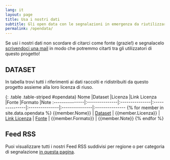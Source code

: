 ```yaml
---
lang: it
layout: page
title: Usa i nostri dati 
subtitle: Gli open data con le segnalazioni in emergenza da riutilizzare
permalink: /opendata/
---
```


Se usi i nostri dati non scordare di citarci come fonte (grazie!) e segnalacelo [scrivendoci una mail](mailto:ukrainehelpit@gmail.com) in modo che potremmo citarti tra gli utilizzatori di questo progetto!

## DATASET

In tabella trovi tutti i riferimenti ai dati raccolti e ridistribuiti da questo progetto assieme alla loro licenza di riuso.

{: .table .table-striped #opendata}
Nome            |Dataset         |Licenza         |Link Licenza    |Fonte           |Formato         |Note
:---------------|:---------------|:---------------|:---------------|:---------------|:---------------|:---------------
{% for member in site.data.opendata %} {{member.Nome}} | [Dataset]({{member.Dataset}}) | {{member.Licenza}} | [Link Licenza]({{member.Linklicenza}}) | [Fonte]({{member.Fonte}}) | {{member.Formato}} | {{member.Note}}
{% endfor %}

## Feed RSS

Puoi visualizzare tutti i nostri Feed RSS suddivisi per regione o per categoria di segnalazione [in questa pagina](/rss).
